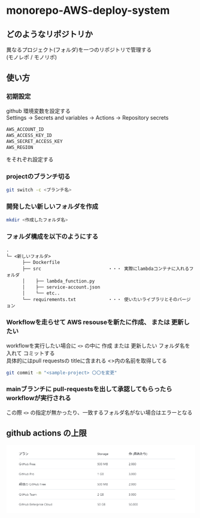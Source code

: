 # monorepo-AWS-deploy-system
## どのようなリポジトリか
異なるプロジェクト(フォルダ)を一つのリポジトリで管理する
<br>(モノレポ / モノリポ)

## 使い方
### 初期設定
github 環境変数を設定する <br>
Settings -> Secrets and variables -> Actions -> Repository secrets 
```
AWS_ACCOUNT_ID
AWS_ACCESS_KEY_ID
AWS_SECRET_ACCESS_KEY
AWS_REGION
```
をそれぞれ設定する

### projectのブランチ切る
```bash
git switch -c <ブランチ名>
```

### 開発したい新しいフォルダを作成
```bash
mkdir <作成したフォルダ名>
```

### フォルダ構成を以下のようにする
```
.
└─ <新しいフォルダ>
      ├── Dockerfile 
      ├── src                         ・・・ 実際にlambdaコンテナに入れるフォルダ
      │    ├── lambda_function.py
      │    ├── service-account.json
      │    └── etc..
      └── requirements.txt            ・・・ 使いたいライブラリとそのバージョン
```


### Workflowを走らせて AWS resouseを新たに作成、 または 更新したい

workflowを実行したい場合に `<>` の中に 作成 または 更新したい フォルダ名を入れて コミットする<br>
具体的にはpull requestsの titleに含まれる <>内の名前を取得してる
```bash
git commit -m "<sample-project> 〇〇を変更"
```

### mainブランチに pull-requestsを出して承認してもらったら workflowが実行される
この際 `<>` の指定が無かったり、一致するフォルダ名がない場合はエラーとなる

## github actions の上限
![github actions の上限](.github/img/github-actions-limit.png "limit")
